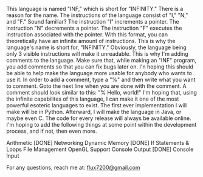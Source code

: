 This language is named "INF," which is short for "INFINITY." There is a reason for the name.
The instructions of the language consist of "I," "N," and "F." Sound familiar? The instruction "I" increments a pointer.
The instruction "N" decrements a pointer. The instruction "F" executes the instruction associated with the pointer.
With this format, you can theoretically have an infinite amount of instructions.
This is why the language's name is short for, "INFINITY."
Obviously, the language being only 3 visible instructions will make it unreadable. This is why I'm adding comments to
the language. Make sure that, while making an "INF" program, you add comments so that you can fix bugs later on.
I'n hoping this should be able to help make the language more usable for anybody who wants to use it. In order to add a
comment, type a "%" and then write what you want to comment. Goto the next line when you are done with the comment.
A comment should look similar to this: "% Hello, world!"
I'm hoping that, using the infinite capabilites of this language, I can make it one of the most powerful esoteric
languages to exist. The first ever implementation I will make will be in Python. Afterward, I will make the language in Java,
or maybe even C. The code for every release will always be available online. I'm hoping to add the following things at
some point within the development process, and if not, then even more.

Arithmetic [DONE]
Networking
Dynamic Memory [DONE]
If Statements & Loops
File Management
OpenGL Support
Console Output [DONE]
Console Input

For any questions, reach me at: flux7200@gmail.com